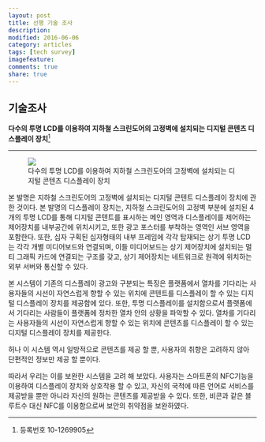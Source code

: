 ```yaml
---
layout: post
title: 선행 기술 조사
description: 
modified: 2016-06-06
category: articles
tags: [tech survey]
imagefeature: 
comments: true
share: true
---
```

**기술조사**
-----------
**다수의 투명 LCD를 이용하여 지하철 스크린도어의 고정벽에 설치되는 디지털 콘텐츠 디스플레이 장치**[^1]

---------------

<figure>
	<img src="{{ site.url }}/images/survey3.jpg">
	<figcaption>다수의 투명 LCD를 이용하여 지하철 스크린도어의 고정벽에 설치되는 디지털 콘텐츠 디스플레이 장치</figcaption>
</figure>

  본 발명은 지하철 스크린도어의 고정벽에 설치되는 디지털 콘텐트 디스플레이 장치에 관한 것이다.
본 발명의 디스플레이 장치는, 지하철 스크린도어의 고정벽 부분에 설치된 4개의 투명 LCD를 통해 디지털 콘텐트를 표시하는 메인 영역과 디스플레이를 제어하는 제어장치를 내부공간에 위치시키고, 또한 광고 포스터를 부착하는 영역인 서브 영역을 포함한다. 또한, 십자 구획된 십자형태의 내부 프레임에 각각 탑재되는 상기 투명 LCD는 각각 개별 미디어보드와 연결되며, 이들 미디어보드는 상기 제어장치에 설치되는 멀티 그래픽 카드에 연결되는 구조를 갖고, 상기 제어장치는 네트워크로 원격에 위치하는 외부 서버와 통신할 수 있다.

  본 시스템이 기존의 디스플레이 광고와 구분되는 특징은 플랫폼에서 열차를 기다리는 사용자들의 시선이 자연스럽게 향할 수 있는 위치에 콘텐트를 디스플레이 할 수 있는 디지털 디스플레이 장치를 제공함에 있다.
또한, 투명 디스플레이를 설치함으로서 플랫폼에서 기다리는 사람들이 플랫폼에 정차한 열차 안의 상황을 파악할 수 있다. 열차를 기다리는 사용자들의 시선이 자연스럽게 향할 수 있는 위치에 콘텐츠를 디스플레이 할 수 있는 디지털 디스플레이 장치를 제공한다.

허나 이 시스템 역시 일방적으로 콘텐츠를 제공 할 뿐, 사용자의 취향은 고려하지 않아 단편적인 정보만 제공 할 뿐이다. 
  
   따라서 우리는 이를 보완한 시스템을 고려 해 보았다. 사용자는 스마트폰의 NFC기능을 이용하여 디스플레이 장치와 상호작용 할 수 있고, 자신의 국적에 따른 언어로 서비스를 제공받을 뿐만 아니라 자신의 원하는 콘텐츠를 제공받을 수 있다. 또한, 비콘과 같은 블루트수 대신 NFC를 이용함으로써 보안의 취약점을 보완하였다.
   
[^1]:등록번호 10-1269905